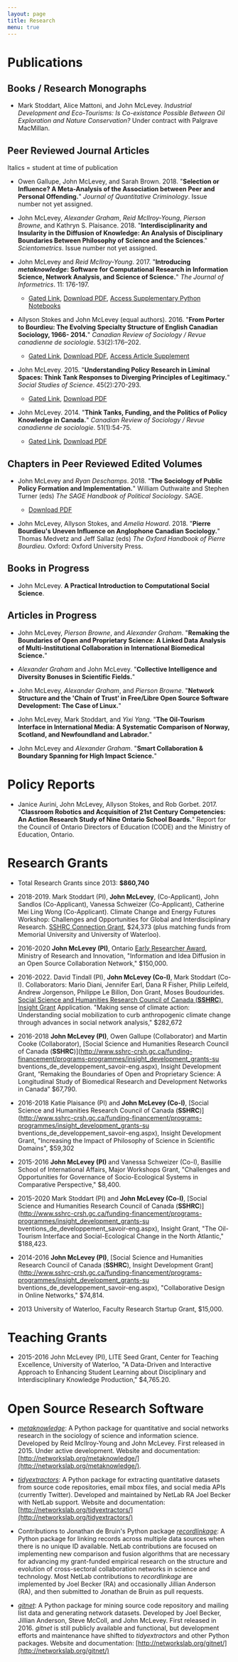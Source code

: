 ```yaml
---
layout: page
title: Research
menu: true
---
```


# Publications

## Books / Research Monographs

* Mark Stoddart, Alice Mattoni, and John McLevey. *Industrial Development and Eco-Tourisms: Is Co-existance Possible Between Oil Exploration and Nature Conservation?* Under contract with Palgrave MacMillan.

## Peer Reviewed Journal Articles

Italics = student at time of publication

* Owen Gallupe, John McLevey, and Sarah Brown. 2018. "**Selection or Influence? A Meta-Analysis of the Association between Peer and Personal Offending.**" *Journal of Quantitative Criminology*. Issue number not yet assigned.

* John McLevey, *Alexander Graham*, *Reid McIlroy-Young*, *Pierson Browne*, and Kathryn S. Plaisance. 2018. "**Interdisciplinarity and Insularity in the Diffusion of Knowledge: An Analysis of Disciplinary Boundaries Between Philosophy of Science and the Sciences**." *Scientometrics*. Issue number not yet assigned.   

* John McLevey and *Reid McIlroy-Young*. 2017. "**Introducing *metaknowledge*: Software for Computational Research in Information Science, Network Analysis, and Science of Science.**" *The Journal of Informetrics*. 11: 176-197.
  * [Gated Link](http://www.sciencedirect.com/science/article/pii/S1751157716302000), [Download PDF](http://www.johnmclevey.com/pdfs/research/JOI2017.pdf), [Access Supplementary Python Notebooks](https://github.com/mclevey/metaknowledge_article_supplement)

* Allyson Stokes and John McLevey (equal authors). 2016. "**From Porter to Bourdieu: The Evolving Specialty Structure of English Canadian Sociology, 1966- 2014.**" *Canadian Review of Sociology / Revue canadienne de sociologie*. 53(2):176–202.
  * [Gated Link](http://onlinelibrary.wiley.com/doi/10.1111/cars.12104/full), [Download PDF](http://www.johnmclevey.com/pdfs/research/stokes_mclevey_2016.pdf), [Access Article Supplement](/research/porter_bourdieu_supplement.pdf)

* John McLevey. 2015. "**Understanding Policy Research in Liminal Spaces: Think Tank Responses to Diverging Principles of Legitimacy.**" *Social Studies of Science*. 45(2):270-293.  
  * [Gated Link](http://journals.sagepub.com/doi/abs/10.1177/0306312715575054), [Download PDF](http://www.johnmclevey.com/pdfs/research/mclevey2015.pdf)

* John McLevey. 2014. "**Think Tanks, Funding, and the Politics of Policy Knowledge in Canada.**" *Canadian Review of Sociology / Revue canadienne de sociologie*. 51(1):54-75.  
  * [Gated Link](http://onlinelibrary.wiley.com/doi/10.1111/cars.12033/full), [Download PDF](http://www.johnmclevey.com/pdfs/research/mclevey2014.pdf)

## Chapters in Peer Reviewed Edited Volumes

* John McLevey and *Ryan Deschamps*. 2018. "**The Sociology of Public Policy Formation and Implementation.**" William Outhwaite and Stephen Turner (eds) *The SAGE Handbook of Political Sociology*. SAGE.
  * [Download PDF](http://www.johnmclevey.com/pdfs/research/mclevey_deschamps_shps.pdf)

* John McLevey, Allyson Stokes, and *Amelia Howard*.  2018. "**Pierre Bourdieu's Uneven Influence on Anglophone Canadian Sociology.**" Thomas Medvetz and Jeff Sallaz (eds) *The Oxford Handbook of Pierre Bourdieu*. Oxford: Oxford University Press.

<!-- ## Articles Under Review

### Revise & Resubmit (Revisions Submitted) -->


## Books in Progress

* John McLevey. **A Practical Introduction to Computational Social Science**.

## Articles in Progress

* John McLevey, *Pierson Browne*, and *Alexander Graham*. "**Remaking the Boundaries of Open and Proprietary Science: A Linked Data Analysis of Multi-Institutional Collaboration in International Biomedical Science.**"

* *Alexander Graham* and John McLevey. "**Collective Intelligence and Diversity Bonuses in Scientific Fields.**" <!-- Under review at *Science, Technology, and Human Values*.  -->

* John McLevey, *Alexander Graham*, and *Pierson Browne*. "**Network Structure and the 'Chain of Trust' in Free/Libre Open Source Software Development: The Case of Linux.**" <!-- Under review at *Science, Technology, and Human Values*.  -->

* John McLevey, Mark Stoddart, and *Yixi Yang*. "**The Oil-Tourism Interface in International Media: A Systematic Comparison of Norway, Scotland, and Newfoundland and Labrador.**"

* John McLevey and *Alexander Graham*. "**Smart Collaboration & Boundary Spanning for High Impact Science.**"

# Policy Reports

* Janice Aurini, John McLevey, Allyson Stokes, and Rob Gorbet. 2017. "**Classroom Robotics and Acquisition of 21st Century Competencies: An Action Research Study of Nine Ontario School Boards.**" Report for the Council of Ontario Directors of Education (CODE) and the Ministry of Education, Ontario.

# Research Grants

* Total Research Grants since 2013: **$860,740**

* 2018-2019. Mark Stoddart (PI), **John McLevey**, (Co-Applicant), John Sandlos (Co-Applicant), Vanessa Schweizer (Co-Applicant), Catherine Mei Ling Wong (Co-Applicant). Climate Change and Energy Futures Workshop: Challenges and Opportunities for Global and Interdisciplinary Research. [SSHRC Connection Grant](http://www.sshrc-crsh.gc.ca/funding-financement/programs-programmes/connection_grants-subventions_connexion-eng.aspx), $24,373 (plus matching funds from Memorial University and University of Waterloo).

* 2016-2020 **John McLevey (PI)**, Ontario [Early Researcher Award](https://www.ontario.ca/document/ontario-research-fund-early-researcher-awards-program-guidelines), Ministry of Research and Innovation, "Information and Idea Diffusion in an Open Source Collaboration Network," $150,000.   

* 2016-2022. David Tindall (PI), **John McLevey (Co-I)**, Mark Stoddart (Co-I). Collaborators: Mario Diani, Jennifer Earl, Dana R Fisher, Philip Leifeld, Andrew Jorgenson, Philippe Le Billon, Don Grant, Moses Boudourides. [Social Science and Humanities Research Council of Canada (**SSHRC**), Insight Grant](http://www.sshrc-crsh.gc.ca/funding-financement/programs-programmes/insight_grants-subventions_savoir-eng.aspx) Application. "Making sense of climate action: Understanding social mobilization to curb anthropogenic climate change through advances in social network analysis," $282,672      

* 2016-2018 **John McLevey (PI)**, Owen Gallupe (Collaborator) and Martin Cooke (Collaborator), [Social Science and Humanities Research Council of Canada (**SSHRC**)](http://www.sshrc-crsh.gc.ca/funding-financement/programs-programmes/insight_development_grants-su
bventions_de_developpement_savoir-eng.aspx), Insight Development Grant, “Remaking the Boundaries of Open and Proprietary Science: A Longitudinal Study of Biomedical Research and Development Networks in Canada” $67,790.

* 2016-2018 Katie Plaisance (PI) and **John McLevey (Co-I)**, [Social Science and Humanities Research Council of Canada (**SSHRC**)](http://www.sshrc-crsh.gc.ca/funding-financement/programs-programmes/insight_development_grants-su
bventions_de_developpement_savoir-eng.aspx), Insight Development Grant, "Increasing the Impact of Philosophy of Science in Scientific Domains", $59,302    

* 2015-2016 **John McLevey (PI)** and Vanessa Schweizer (Co-I), Basillie School of International Affairs, Major Workshops Grant, "Challenges and Opportunities for Governance of Socio-Ecological Systems in Comparative Perspective," $8,400.  

* 2015-2020 Mark Stoddart (PI) and **John McLevey (Co-I)**, [Social Science and Humanities Research Council of Canada (**SSHRC**)](http://www.sshrc-crsh.gc.ca/funding-financement/programs-programmes/insight_development_grants-su
bventions_de_developpement_savoir-eng.aspx), Insight Grant, "The Oil-Tourism Interface and Social-Ecological Change in the North Atlantic," $188,423.     

* 2014-2016 **John McLevey (PI)**, [Social Science and Humanities Research Council of Canada (**SSHRC**), Insight Development Grant](http://www.sshrc-crsh.gc.ca/funding-financement/programs-programmes/insight_development_grants-su
bventions_de_developpement_savoir-eng.aspx), "Collaborative Design in Online Networks," $74,814.     

* 2013 University of Waterloo, Faculty Research Startup Grant, $15,000.

<!-- ## Grant Applications Under Review -->

# Teaching Grants

* 2015-2016 John McLevey (PI), LITE Seed Grant, Center for Teaching Excellence, University of Waterloo, "A Data-Driven and Interactive Approach to Enhancing Student Learning about Disciplinary and Interdisciplinary Knowledge Production," $4,765.20.

# Open Source Research Software

* *[metaknowledge](http://networkslab.org/metaknowledge/)*: A Python package for quantitative and social networks research in the sociology of science and information science. Developed by Reid McIlroy-Young and John McLevey. First released in 2015. Under active development. Website and documentation: [http://networkslab.org/metaknowledge/](http://networkslab.org/metaknowledge/).  

* *[tidyextractors](http://networkslab.org/tidyextractors/)*: A Python package for extracting quantitative datasets from source code repositories, email mbox files, and social media APIs (currently Twitter). Developed and maintained by NetLab RA Joel Becker with NetLab support. Website and documentation: [http://networkslab.org/tidyextractors/](http://networkslab.org/tidyextractors/)

* Contributions to Jonathan de Bruin's Python package *[recordlinkage](https://github.com/J535D165/recordlinkage)*: A Python package for linking records across multiple data sources when there is no unique ID available. NetLab contributions are focused on implementing new comparison and fusion algorithms that are necessary for advancing my grant-funded empirical research on the structure and evolution of cross-sectoral collaboration networks in science and technology. Most NetLab contributions to *recordlinkage* are implemented by Joel Becker (RA) and occasionally Jillian Anderson (RA), and then submitted to Jonathan de Bruin as pull requests.

* *[gitnet](http://networkslab.org/gitnet/)*: A Python package for mining source code repository and mailing list data and generating network datasets. Developed by Joel Becker, Jillian Anderson, Steve McColl, and John McLevey. First released in 2016. *gitnet* is still publicly available and functional, but development efforts and maintenance have shifted to *tidyextractors* and other Python packages. Website and documentation: [http://networkslab.org/gitnet/](http://networkslab.org/gitnet/)
